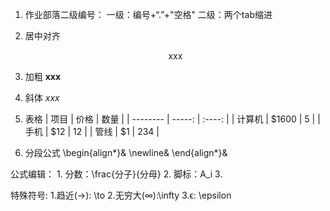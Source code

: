 1. 作业部落二级编号：
	一级：编号+“.”+"空格"
	二级：两个tab缩进
	
2. 居中对齐
	<center>xxx</center>

3. 加粗
	**xxx**

4. 斜体
	*xxx*
	
5. 表格
	| 项目        | 价格   |  数量  |
	| --------   | -----:  | :----:  |
	| 计算机     | \$1600 |   5     |
	| 手机        |   \$12   |   12   |
	| 管线        |    \$1    |  234  |

6. 分段公式
\begin{align*}&  \newline&  \end{align*}&

	
公式编辑：
	1. 分数：\frac{分子}{分母}
	2. 脚标：A_i
	3.

特殊符号:
	1.趋近(→): \to
	2.无穷大(∞):\infty
	3.ϵ: \epsilon
